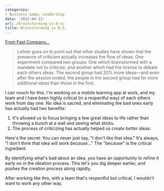 ```yaml
---
categories:
- Business &amp; Leadership
date: '2012-04-13'
url: /brainstorming-is-b-s/
title: Brainstorming is B.S.
---
```


<a href="http://www.fastcodesign.com/1668930/the-brainstorming-process-is-bs-but-can-we-rework-it">From Fast Company...</a>

<blockquote>Lehrer goes on to point out that other studies have shown that the presence of criticism actually increases the flow of ideas. One experiment compared two groups: One which brainstormed with a mandate not to criticize, and another which had the license to debate each others ideas. The second group had 20% more ideas—and even after the session ended, the people in the second group had far more additional ideas than those in the first.</blockquote>

I can vouch for this. I'm working on a mobile learning app at work, and my team and I have been highly critical (in a respectful way) of each others work from day one. No idea is sacred, and eliminating the bad ones early has actually had two benefits:
<ol>
<li>It's allowed us to focus bringing a few great ideas to life rather than throwing a bunch at a wall and seeing what sticks.</li>
<li>The process of criticizing has actually helped us create <em>better</em> ideas.</li>
</ol>

Here's the secret: You can never just say, "I don't like that idea." It's always, "I don't think that idea will work <em>because</em>..." The "because" is the critical ingredient.

By identifying what's bad about an idea, you have an opportunity to refine it early on in the ideation process. This let's you dig deeper earlier, and pushes the creation process along rapidly.

After working like this, with a team that's respectful but critical, I wouldn't want to work any other way.